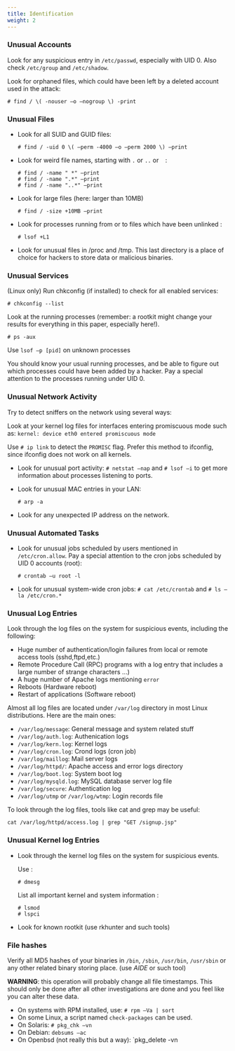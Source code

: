 ```yaml
---
title: Identification
weight: 2
---
```

### Unusual Accounts

Look for any suspicious entry in `/etc/passwd`, especially with UID 0. Also check `/etc/group` and `/etc/shadow`.

Look for orphaned files, which could have been left by a deleted account used in the attack:

```shell-session
# find / \( -nouser –o –nogroup \) -print
```

### Unusual Files

- Look for all SUID and GUID files:

  ```shell-session
  # find / -uid 0 \( –perm -4000 –o –perm 2000 \) –print
  ```

- Look for weird file names, starting with `.` or `..` or ` ` :

  ```shell-session
  # find / -name " *" –print
  # find / -name ".*" –print
  # find / -name "..*" –print
  ```

- Look for large files (here: larger than 10MB)

  ```shell-session
  # find / -size +10MB –print
  ```

- Look for processes running from or to files which have been unlinked :

  ```shell-session
  # lsof +L1
  ```

- Look for unusual files in /proc and /tmp. This last directory is a place of choice for hackers to store data or malicious binaries.

### Unusual Services

(Linux only) Run chkconfig (if installed) to check for all enabled
services:

```shell-session
# chkconfig --list
```

Look at the running processes (remember: a rootkit might change your results for everything in this paper, especially here!).

```shell-session
# ps -aux
```

Use `lsof –p [pid]` on unknown processes

You should know your usual running processes, and be able to figure out which processes could have been added by a hacker. Pay a special attention to the processes running under UID 0.

### Unusual Network Activity

Try to detect sniffers on the network using several ways:

Look at your kernel log files for interfaces entering promiscuous mode such as: `kernel: device eth0 entered promiscuous mode`

Use `# ip link` to detect the `PROMISC` flag. Prefer this method
to ifconfig, since ifconfig does not work on all kernels.

- Look for unusual port activity: `# netstat –nap` and `# lsof –i` to get more information about processes listening to ports.

- Look for unusual MAC entries in your LAN:

  ```shell-session
  # arp -a
  ```

- Look for any unexpected IP address on the network.

### Unusual Automated Tasks

- Look for unusual jobs scheduled by users mentioned in `/etc/cron.allow`. Pay a special attention to the cron jobs scheduled by UID 0 accounts (root):

  ```shell-session
  # crontab –u root -l
  ```

- Look for unusual system-wide cron jobs: `# cat /etc/crontab` and `# ls –la /etc/cron.*`

### Unusual Log Entries

Look through the log files on the system for suspicious events,
including the following:

- Huge number of authentication/login failures from local or remote access tools (sshd,ftpd,etc.)
- Remote Procedure Call (RPC) programs with a log entry that includes a large number of strange characters ...)
- A huge number of Apache logs mentioning `error`
- Reboots (Hardware reboot)
- Restart of applications (Software reboot)

Almost all log files are located under `/var/log` directory in most Linux distributions. Here are the main ones:

- `/var/log/message`: General message and system related stuff
- `/var/log/auth.log`: Authenication logs
- `/var/log/kern.log`: Kernel logs
- `/var/log/cron.log`: Crond logs (cron job)
- `/var/log/maillog`: Mail server logs
- `/var/log/httpd/`: Apache access and error logs directory
- `/var/log/boot.log`: System boot log
- `/var/log/mysqld.log`: MySQL database server log file
- `/var/log/secure`: Authentication log
- `/var/log/utmp` or `/var/log/wtmp`: Login records file

To look through the log files, tools like cat and grep may be useful:

```shell-session
cat /var/log/httpd/access.log | grep "GET /signup.jsp"
```

### Unusual Kernel log Entries

- Look through the kernel log files on the system for suspicious events.

  Use :

  ```shell-session
  # dmesg
  ```

  List all important kernel and system information :

  ```shell-session
  # lsmod
  # lspci
  ```

- Look for known rootkit (use rkhunter and such tools)

### File hashes

Verify all MD5 hashes of your binaries in `/bin`, `/sbin`, `/usr/bin`, `/usr/sbin` or any other related binary storing place. (use *AIDE* or such tool)

**WARNING**: this operation will probably change all file timestamps. This should only be done after all other investigations are done and you feel like you can alter these data.

- On systems with RPM installed, use: `# rpm –Va | sort`
- On some Linux, a script named `check-packages` can be used.
- On Solaris: `# pkg_chk –vn`
- On Debian: `debsums –ac`
- On Openbsd (not really this but a way): `pkg_delete -vn
